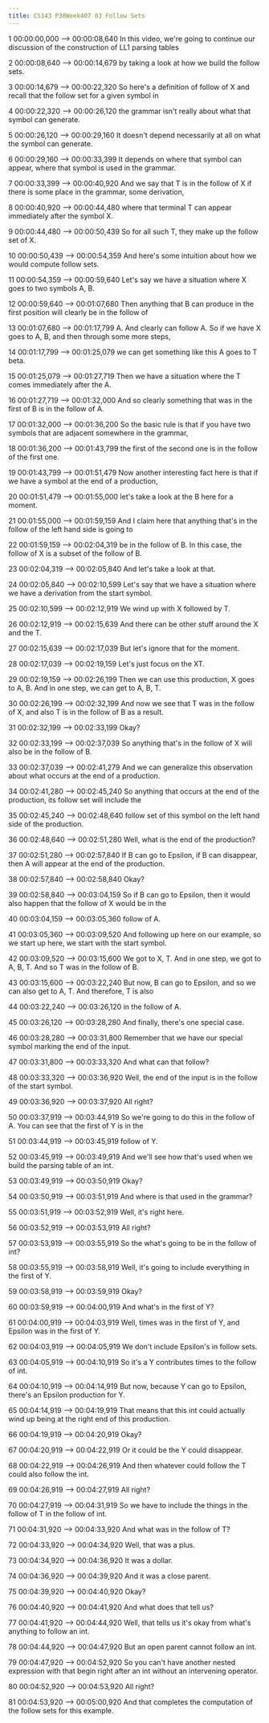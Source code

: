 ```yaml
---
title: CS143 P38Week407 03 Follow Sets
---
```


1
00:00:00,000 --> 00:00:08,640
In this video, we're going to continue our discussion of the construction of LL1 parsing tables

2
00:00:08,640 --> 00:00:14,679
by taking a look at how we build the follow sets.

3
00:00:14,679 --> 00:00:22,320
So here's a definition of follow of X and recall that the follow set for a given symbol in

4
00:00:22,320 --> 00:00:26,120
the grammar isn't really about what that symbol can generate.

5
00:00:26,120 --> 00:00:29,160
It doesn't depend necessarily at all on what the symbol can generate.

6
00:00:29,160 --> 00:00:33,399
It depends on where that symbol can appear, where that symbol is used in the grammar.

7
00:00:33,399 --> 00:00:40,920
And we say that T is in the follow of X if there is some place in the grammar, some derivation,

8
00:00:40,920 --> 00:00:44,480
where that terminal T can appear immediately after the symbol X.

9
00:00:44,480 --> 00:00:50,439
So for all such T, they make up the follow set of X.

10
00:00:50,439 --> 00:00:54,359
And here's some intuition about how we would compute follow sets.

11
00:00:54,359 --> 00:00:59,640
Let's say we have a situation where X goes to two symbols A, B.

12
00:00:59,640 --> 00:01:07,680
Then anything that B can produce in the first position will clearly be in the follow of

13
00:01:07,680 --> 00:01:17,799
A. And clearly can follow A. So if we have X goes to A, B, and then through some more steps,

14
00:01:17,799 --> 00:01:25,079
we can get something like this A goes to T beta.

15
00:01:25,079 --> 00:01:27,719
Then we have a situation where the T comes immediately after the A.

16
00:01:27,719 --> 00:01:32,000
And so clearly something that was in the first of B is in the follow of A.

17
00:01:32,000 --> 00:01:36,200
So the basic rule is that if you have two symbols that are adjacent somewhere in the grammar,

18
00:01:36,200 --> 00:01:43,799
the first of the second one is in the follow of the first one.

19
00:01:43,799 --> 00:01:51,479
Now another interesting fact here is that if we have a symbol at the end of a production,

20
00:01:51,479 --> 00:01:55,000
let's take a look at the B here for a moment.

21
00:01:55,000 --> 00:01:59,159
And I claim here that anything that's in the follow of the left hand side is going to

22
00:01:59,159 --> 00:02:04,319
be in the follow of B. In this case, the follow of X is a subset of the follow of B.

23
00:02:04,319 --> 00:02:05,840
And let's take a look at that.

24
00:02:05,840 --> 00:02:10,599
Let's say that we have a situation where we have a derivation from the start symbol.

25
00:02:10,599 --> 00:02:12,919
We wind up with X followed by T.

26
00:02:12,919 --> 00:02:15,639
And there can be other stuff around the X and the T.

27
00:02:15,639 --> 00:02:17,039
But let's ignore that for the moment.

28
00:02:17,039 --> 00:02:19,159
Let's just focus on the XT.

29
00:02:19,159 --> 00:02:26,199
Then we can use this production, X goes to A, B. And in one step, we can get to A, B, T.

30
00:02:26,199 --> 00:02:32,199
And now we see that T was in the follow of X, and also T is in the follow of B as a result.

31
00:02:32,199 --> 00:02:33,199
Okay?

32
00:02:33,199 --> 00:02:37,039
So anything that's in the follow of X will also be in the follow of B.

33
00:02:37,039 --> 00:02:41,279
And we can generalize this observation about what occurs at the end of a production.

34
00:02:41,280 --> 00:02:45,240
So anything that occurs at the end of the production, its follow set will include the

35
00:02:45,240 --> 00:02:48,640
follow set of this symbol on the left hand side of the production.

36
00:02:48,640 --> 00:02:51,280
Well, what is the end of the production?

37
00:02:51,280 --> 00:02:57,840
If B can go to Epsilon, if B can disappear, then A will appear at the end of the production.

38
00:02:57,840 --> 00:02:58,840
Okay?

39
00:02:58,840 --> 00:03:04,159
So if B can go to Epsilon, then it would also happen that the follow of X would be in the

40
00:03:04,159 --> 00:03:05,360
follow of A.

41
00:03:05,360 --> 00:03:09,520
And following up here on our example, so we start up here, we start with the start symbol.

42
00:03:09,520 --> 00:03:15,600
We got to X, T. And in one step, we got to A, B, T. And so T was in the follow of B.

43
00:03:15,600 --> 00:03:22,240
But now, B can go to Epsilon, and so we can also get to A, T. And therefore, T is also

44
00:03:22,240 --> 00:03:26,120
in the follow of A.

45
00:03:26,120 --> 00:03:28,280
And finally, there's one special case.

46
00:03:28,280 --> 00:03:31,800
Remember that we have our special symbol marking the end of the input.

47
00:03:31,800 --> 00:03:33,320
And what can that follow?

48
00:03:33,320 --> 00:03:36,920
Well, the end of the input is in the follow of the start symbol.

49
00:03:36,920 --> 00:03:37,920
All right?

50
00:03:37,919 --> 00:03:44,919
So we're going to do this in the follow of A. You can see that the first of Y is in the

51
00:03:44,919 --> 00:03:45,919
follow of Y.

52
00:03:45,919 --> 00:03:49,919
And we'll see how that's used when we build the parsing table of an int.

53
00:03:49,919 --> 00:03:50,919
Okay?

54
00:03:50,919 --> 00:03:51,919
And where is that used in the grammar?

55
00:03:51,919 --> 00:03:52,919
Well, it's right here.

56
00:03:52,919 --> 00:03:53,919
All right?

57
00:03:53,919 --> 00:03:55,919
So the what's going to be in the follow of int?

58
00:03:55,919 --> 00:03:58,919
Well, it's going to include everything in the first of Y.

59
00:03:58,919 --> 00:03:59,919
Okay?

60
00:03:59,919 --> 00:04:00,919
And what's in the first of Y?

61
00:04:00,919 --> 00:04:03,919
Well, times was in the first of Y, and Epsilon was in the first of Y.

62
00:04:03,919 --> 00:04:05,919
We don't include Epsilon's in follow sets.

63
00:04:05,919 --> 00:04:10,919
So it's a Y contributes times to the follow of int.

64
00:04:10,919 --> 00:04:14,919
But now, because Y can go to Epsilon, there's an Epsilon production for Y.

65
00:04:14,919 --> 00:04:19,919
That means that this int could actually wind up being at the right end of this production.

66
00:04:19,919 --> 00:04:20,919
Okay?

67
00:04:20,919 --> 00:04:22,919
Or it could be the Y could disappear.

68
00:04:22,919 --> 00:04:26,919
And then whatever could follow the T could also follow the int.

69
00:04:26,919 --> 00:04:27,919
All right?

70
00:04:27,919 --> 00:04:31,919
So we have to include the things in the follow of T in the follow of int.

71
00:04:31,920 --> 00:04:33,920
And what was in the follow of T?

72
00:04:33,920 --> 00:04:34,920
Well, that was a plus.

73
00:04:34,920 --> 00:04:36,920
It was a dollar.

74
00:04:36,920 --> 00:04:39,920
And it was a close parent.

75
00:04:39,920 --> 00:04:40,920
Okay?

76
00:04:40,920 --> 00:04:41,920
And what does that tell us?

77
00:04:41,920 --> 00:04:44,920
Well, that tells us it's okay from what's anything to follow an int.

78
00:04:44,920 --> 00:04:47,920
But an open parent cannot follow an int.

79
00:04:47,920 --> 00:04:52,920
So you can't have another nested expression with that begin right after an int without an intervening operator.

80
00:04:52,920 --> 00:04:53,920
All right?

81
00:04:53,920 --> 00:05:00,920
And that completes the computation of the follow sets for this example.

